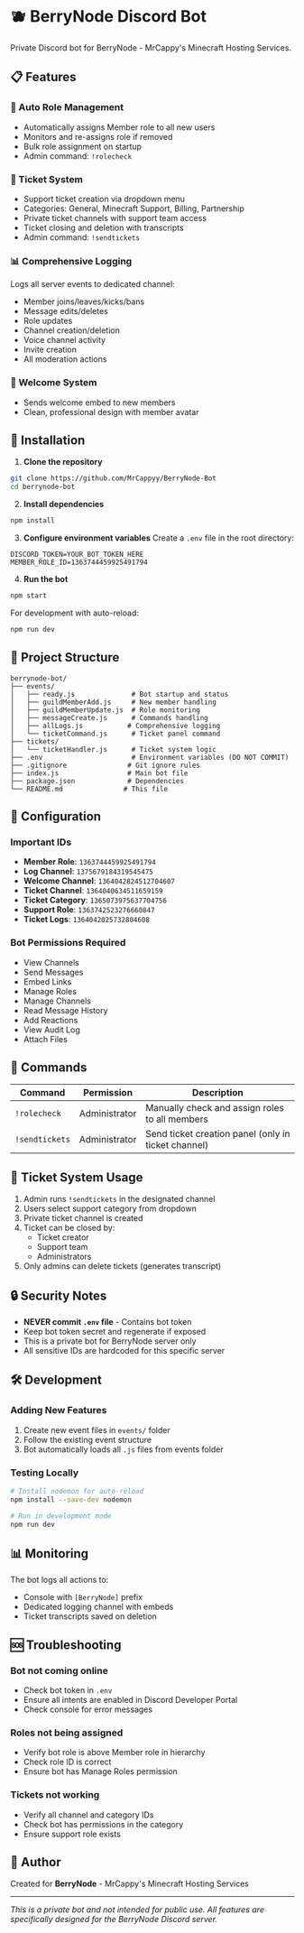 # 🫐 BerryNode Discord Bot

Private Discord bot for BerryNode - MrCappy's Minecraft Hosting Services.

## 📋 Features

### 🎯 Auto Role Management
- Automatically assigns Member role to all new users
- Monitors and re-assigns role if removed
- Bulk role assignment on startup
- Admin command: `!rolecheck`

### 🎫 Ticket System
- Support ticket creation via dropdown menu
- Categories: General, Minecraft Support, Billing, Partnership
- Private ticket channels with support team access
- Ticket closing and deletion with transcripts
- Admin command: `!sendtickets`

### 📊 Comprehensive Logging
Logs all server events to dedicated channel:
- Member joins/leaves/kicks/bans
- Message edits/deletes
- Role updates
- Channel creation/deletion
- Voice channel activity
- Invite creation
- All moderation actions

### 👋 Welcome System
- Sends welcome embed to new members
- Clean, professional design with member avatar

## 🚀 Installation

1. **Clone the repository**
```bash
git clone https://github.com/MrCappyy/BerryNode-Bot
cd berrynode-bot
```

2. **Install dependencies**
```bash
npm install
```

3. **Configure environment variables**
Create a `.env` file in the root directory:
```env
DISCORD_TOKEN=YOUR_BOT_TOKEN_HERE
MEMBER_ROLE_ID=1363744459925491794
```

4. **Run the bot**
```bash
npm start
```

For development with auto-reload:
```bash
npm run dev
```

## 📁 Project Structure
```
berrynode-bot/
├── events/
│   ├── ready.js              # Bot startup and status
│   ├── guildMemberAdd.js     # New member handling
│   ├── guildMemberUpdate.js  # Role monitoring
│   ├── messageCreate.js      # Commands handling
│   ├── allLogs.js           # Comprehensive logging
│   └── ticketCommand.js      # Ticket panel command
├── tickets/
│   └── ticketHandler.js      # Ticket system logic
├── .env                      # Environment variables (DO NOT COMMIT)
├── .gitignore               # Git ignore rules
├── index.js                 # Main bot file
├── package.json             # Dependencies
└── README.md               # This file
```

## 🔧 Configuration

### Important IDs
- **Member Role**: `1363744459925491794`
- **Log Channel**: `1375679184319545475`
- **Welcome Channel**: `1364042824512704607`
- **Ticket Channel**: `1364040634511659159`
- **Ticket Category**: `1365073975637704756`
- **Support Role**: `1363742523276660847`
- **Ticket Logs**: `1364042025732804608`

### Bot Permissions Required
- View Channels
- Send Messages
- Embed Links
- Manage Roles
- Manage Channels
- Read Message History
- Add Reactions
- View Audit Log
- Attach Files

## 📝 Commands

| Command | Permission | Description |
|---------|------------|-------------|
| `!rolecheck` | Administrator | Manually check and assign roles to all members |
| `!sendtickets` | Administrator | Send ticket creation panel (only in ticket channel) |

## 🎫 Ticket System Usage

1. Admin runs `!sendtickets` in the designated channel
2. Users select support category from dropdown
3. Private ticket channel is created
4. Ticket can be closed by:
   - Ticket creator
   - Support team
   - Administrators
5. Only admins can delete tickets (generates transcript)

## 🔒 Security Notes

- **NEVER commit `.env` file** - Contains bot token
- Keep bot token secret and regenerate if exposed
- This is a private bot for BerryNode server only
- All sensitive IDs are hardcoded for this specific server

## 🛠️ Development

### Adding New Features
1. Create new event files in `events/` folder
2. Follow the existing event structure
3. Bot automatically loads all `.js` files from events folder

### Testing Locally
```bash
# Install nodemon for auto-reload
npm install --save-dev nodemon

# Run in development mode
npm run dev
```

## 📊 Monitoring

The bot logs all actions to:
- Console with `[BerryNode]` prefix
- Dedicated logging channel with embeds
- Ticket transcripts saved on deletion

## 🆘 Troubleshooting

### Bot not coming online
- Check bot token in `.env`
- Ensure all intents are enabled in Discord Developer Portal
- Check console for error messages

### Roles not being assigned
- Verify bot role is above Member role in hierarchy
- Check role ID is correct
- Ensure bot has Manage Roles permission

### Tickets not working
- Verify all channel and category IDs
- Check bot has permissions in the category
- Ensure support role exists

## 👤 Author

Created for **BerryNode** - MrCappy's Minecraft Hosting Services

---

*This is a private bot and not intended for public use. All features are specifically designed for the BerryNode Discord server.*
